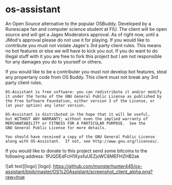 # os-assistant
An Open Source alternative to the popular OSBuddy. Developed by a Runescape fan and computer science student at FIU. The client will be open source and will get a Jagex Moderators approval. As of right now, until a JMod's approval please do not use it for playing. If you would like to contribute you must not violate Jagex's 3rd party client rules. This means no bot features or else we will have to kick you out. If you do want to do illegal stuff with it you are free to fork this project but I am not responsible for any damages you do to yourself or others.

If you would like to be a contributer you must not develop bot features, steal any propertariy code from OS Buddy. This client must not break any 3rd party client rules.

    OS-Assistant is free software: you can redistribute it and/or modify
    it under the terms of the GNU General Public License as published by
    the Free Software Foundation, either version 3 of the License, or
    (at your option) any later version.

    OS-Assistant is distributed in the hope that it will be useful,
    but WITHOUT ANY WARRANTY; without even the implied warranty of
    MERCHANTABILITY or FITNESS FOR A PARTICULAR PURPOSE.  See the
    GNU General Public License for more details.

    You should have received a copy of the GNU General Public License
    along with OS-Assistant.  If not, see http://www.gnu.org/licenses/.
    
If you would like to donate to this project send some bitcoins to the following address: 1PJQDEdFcH1XysfuUEZjoWC8MEFHZHB2ak


![alt text][logo]
[logo]: https://github.com/monsterhunter445/os-assistant/blob/master/OS%20Assistant/screenshot_client_alpha.png?raw=true




